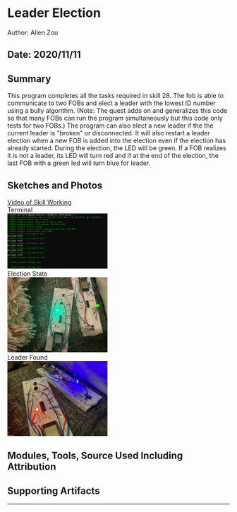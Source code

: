 #  Leader Election

Author: Allen Zou

Date: 2020/11/11
-----

## Summary
This program completes all the tasks required in skill 28. The fob is able to communicate to two FOBs and elect a leader with the lowest ID number using a bully algorithm. (Note: The quest adds on and generalizes this code so that many FOBs can run the program simultaneously but this code only tests for two FOBs.) The program can also elect a new leader if the the current leader is "broken" or disconnected. It will also restart a leader election when a new FOB is added into the election even if the election has already started. During the election, the LED will be green. If a FOB realizes it is not a leader, its LED will turn red and if at the end of the election, the last FOB with a green led will turn blue for leader. 

## Sketches and Photos
[Video of Skill Working](https://drive.google.com/file/d/12BmYMeli33iD7ae5TYibYJssw97dIEDY/preview)
<br>
Terminal
<br>
<img src="./images/Terminal.PNG" width="45%" />
<br>
Election State
<br>
<img src="./images/electionState.jpg" width="45%" />
<br>
Leader Found
<br>
<img src="./images/leaderFound.jpg" width="45%" />

## Modules, Tools, Source Used Including Attribution


## Supporting Artifacts


-----
